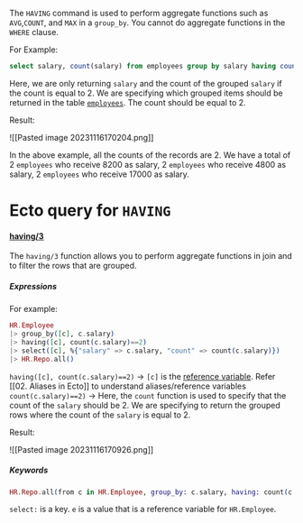 
The `HAVING` command is used to perform aggregate functions such as `AVG`,`COUNT`, and `MAX`  in a `group_by`.  You cannot do aggregate functions in the `WHERE` clause. 

For Example:

``` SQL
select salary, count(salary) from employees group by salary having count(salary) = 2;
```

Here, we are only returning `salary` and the count of the grouped `salary` if the count is equal to 2. We are specifying which grouped items should be returned in the table [`employees`](https://chat.openai.com/c/01.%20Introduction). The count should be equal to 2.

Result:

![[Pasted image 20231116170204.png]]

 In the above example, all the counts of the records are 2. We have a total of 2 `employees` who receive 8200 as salary, 2 `employees` who receive 4800 as salary, 2 `employees` who receive 17000 as salary. 

# Ecto query for `HAVING`

#### [having/3](https://hexdocs.pm/ecto/Ecto.Query.html#having/3) 

The `having/3` function allows you to perform aggregate functions in join and to filter the rows that are grouped.

##### Expressions

For example:

``` Elixir
HR.Employee 
|> group_by([c], c.salary)
|> having([c], count(c.salary)==2) 
|> select([c], %{"salary" => c.salary, "count" => count(c.salary)})
|> HR.Repo.all()
```

`having([c], count(c.salary)==2)`  -> `[c]` is the  [reference variable](02.%20Aliases%20in%20Ecto). Refer [[02. Aliases in Ecto]] to understand aliases/reference variables 
`count(c.salary)==2)` ->  Here,  the `count` function is used to specify that the count of the `salary` should be 2. We are specifying to return the grouped rows where the count of the `salary` is equal to 2.

Result:

![[Pasted image 20231116170926.png]]

##### Keywords

```Elixir
HR.Repo.all(from c in HR.Employee, group_by: c.salary, having: count(c.salary)==2, select: %{"salary" => c.salary, "count" => count(c.job_id)}) 
```

`select:` is a key. `e` is a value that is a reference variable for `HR.Employee`.                